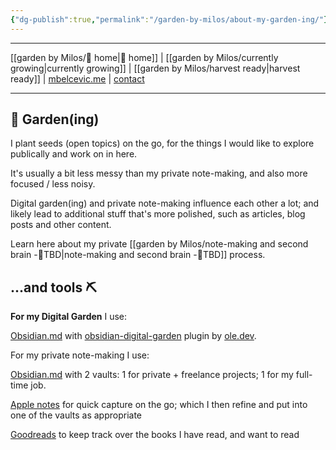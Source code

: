 ```yaml
---
{"dg-publish":true,"permalink":"/garden-by-milos/about-my-garden-ing/"}
---
```


----
[[garden by Milos/🏡 home\|🏡 home]] | [[garden by Milos/currently growing\|currently growing]] | [[garden by Milos/harvest ready\|harvest ready]] | [mbelcevic.me](https://mbelcevic.me/) | [contact](https://mbelcevic.me/Contact.html)

---


## 🌳 Garden(ing)

I plant seeds (open topics) on the go, for the things I would like to explore publically and work on in here.

It's usually a bit less messy than my private note-making, and also more focused / less noisy.

Digital garden(ing) and private note-making influence each other a lot; and likely lead to additional stuff that's more polished, such as articles, blog posts and other content.

Learn here about my private [[garden by Milos/note-making and second brain -🚧TBD\|note-making and second brain -🚧TBD]] process.

## ...and tools  ⛏️

**For my Digital Garden** I use:

[Obsidian.md](https://obsidian.md/) with [obsidian-digital-garden](https://github.com/oleeskild/obsidian-digital-garden) plugin by [ole.dev](https://ole.dev/).

For my private note-making I use:

[Obsidian.md](https://obsidian.md/) with 2 vaults: 1 for private + freelance projects; 1 for my full-time job.

[Apple notes](https://support.apple.com/en-us/HT205773) for quick capture on the go; which I then refine and put into one of the vaults as appropriate

[Goodreads](https://www.goodreads.com/author/show/15483285.Milo_Bel_evi_) to keep track over the books I have read, and want to read